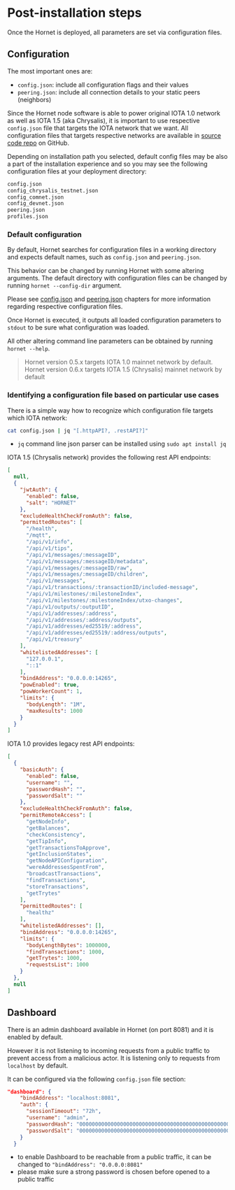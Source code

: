 # Post-installation steps
Once the Hornet is deployed, all parameters are set via configuration files.

## Configuration
The most important ones are:
* `config.json`: include all configuration flags and their values
* `peering.json`: include all connection details to your static peers (neighbors)

Since the Hornet node software is able to power original IOTA 1.0 network as well as IOTA 1.5 (aka Chrysalis), it is important to use respective `config.json` file that targets the IOTA network that we want. All configuration files that targets respective networks are available in [source code repo](https://github.com/gohornet/hornet/tree/master) on GitHub.

Depending on installation path you selected, default config files may be also a part of the installation experience and so you may see the following configuration files at your deployment directory:
```bash
config.json
config_chrysalis_testnet.json
config_comnet.json
config_devnet.json
peering.json
profiles.json
```

### Default configuration
By default, Hornet searches for configuration files in a working directory and expects default names, such as `config.json` and `peering.json`.

This behavior can be changed by running Hornet with some altering arguments. The default directory with configuration files can be changed by running `hornet --config-dir` argument.

Please see [config.json](./config.md) and [peering.json](./peering.md) chapters for more information regarding respective configuration files.

Once Hornet is executed, it outputs all loaded configuration parameters to `stdout` to be sure what configuration was loaded.

All other altering command line parameters can be obtained by running `hornet --help`.

> Hornet version 0.5.x targets IOTA 1.0 mainnet network by default. Hornet version 0.6.x targets IOTA 1.5 (Chrysalis) mainnet network by default

### Identifying a configuration file based on particular use cases
There is a simple way how to recognize which configuration file targets which IOTA network:
```bash
cat config.json | jq "[.httpAPI?, .restAPI?]"
```
* `jq` command line json parser can be installed using `sudo apt install jq`

IOTA 1.5 (Chrysalis network) provides the following rest API endpoints:
```json
[
  null,
  {
    "jwtAuth": {
      "enabled": false,
      "salt": "HORNET"
    },
    "excludeHealthCheckFromAuth": false,
    "permittedRoutes": [
      "/health",
      "/mqtt",
      "/api/v1/info",
      "/api/v1/tips",
      "/api/v1/messages/:messageID",
      "/api/v1/messages/:messageID/metadata",
      "/api/v1/messages/:messageID/raw",
      "/api/v1/messages/:messageID/children",
      "/api/v1/messages",
      "/api/v1/transactions/:transactionID/included-message",
      "/api/v1/milestones/:milestoneIndex",
      "/api/v1/milestones/:milestoneIndex/utxo-changes",
      "/api/v1/outputs/:outputID",
      "/api/v1/addresses/:address",
      "/api/v1/addresses/:address/outputs",
      "/api/v1/addresses/ed25519/:address",
      "/api/v1/addresses/ed25519/:address/outputs",
      "/api/v1/treasury"
    ],
    "whitelistedAddresses": [
      "127.0.0.1",
      "::1"
    ],
    "bindAddress": "0.0.0.0:14265",
    "powEnabled": true,
    "powWorkerCount": 1,
    "limits": {
      "bodyLength": "1M",
      "maxResults": 1000
    }
  }
]
```

IOTA 1.0 provides legacy rest API endpoints:
```json
[
  {
    "basicAuth": {
      "enabled": false,
      "username": "",
      "passwordHash": "",
      "passwordSalt": ""
    },
    "excludeHealthCheckFromAuth": false,
    "permitRemoteAccess": [
      "getNodeInfo",
      "getBalances",
      "checkConsistency",
      "getTipInfo",
      "getTransactionsToApprove",
      "getInclusionStates",
      "getNodeAPIConfiguration",
      "wereAddressesSpentFrom",
      "broadcastTransactions",
      "findTransactions",
      "storeTransactions",
      "getTrytes"
    ],
    "permittedRoutes": [
      "healthz"
    ],
    "whitelistedAddresses": [],
    "bindAddress": "0.0.0.0:14265",
    "limits": {
      "bodyLengthBytes": 1000000,
      "findTransactions": 1000,
      "getTrytes": 1000,
      "requestsList": 1000
    }
  },
  null
]
```

## Dashboard
There is an admin dashboard available in Hornet (on port 8081) and it is enabled by default.

However it is not listening to incoming requests from a public traffic to prevent access from a malicious actor. It is listening only to requests from `localhost` by default.

It can be configured via the following `config.json` file section:

```json
"dashboard": {
    "bindAddress": "localhost:8081",
    "auth": {
      "sessionTimeout": "72h",
      "username": "admin",
      "passwordHash": "0000000000000000000000000000000000000000000000000000000000000000",
      "passwordSalt": "0000000000000000000000000000000000000000000000000000000000000000"
    }
  }
```
* to enable Dashboard to be reachable from a public traffic, it can be changed to `"bindAddress": "0.0.0.0:8081"`
* please make sure a strong password is chosen before opened to a public traffic

